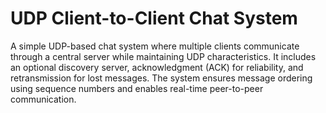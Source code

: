 # UDP Client-to-Client Chat System  

A simple UDP-based chat system where multiple clients communicate through a central server while maintaining UDP characteristics. It includes an optional discovery server, acknowledgment (ACK) for reliability, and retransmission for lost messages. The system ensures message ordering using sequence numbers and enables real-time peer-to-peer communication.  
